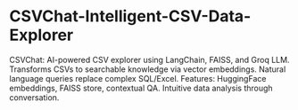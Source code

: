# CSVChat-Intelligent-CSV-Data-Explorer
CSVChat: AI-powered CSV explorer using LangChain, FAISS, and Groq LLM. Transforms CSVs to searchable knowledge via vector embeddings. Natural language queries replace complex SQL/Excel. Features: HuggingFace embeddings, FAISS store, contextual QA. Intuitive data analysis through conversation.
